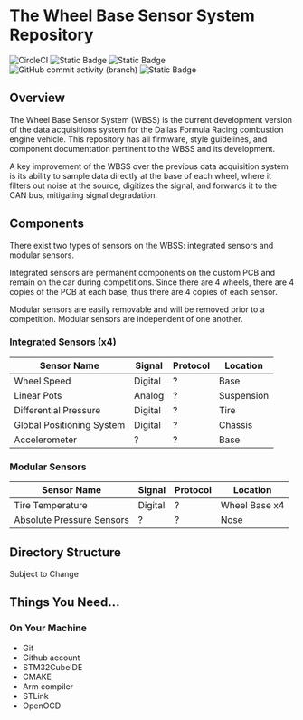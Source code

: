 # The Wheel Base Sensor System Repository

![CircleCI](https://img.shields.io/circleci/build/github/DallasFormulaRacing/WheelBaseSensorSystem?style=flat-square)
![Static Badge](https://img.shields.io/badge/fsae_season-2026-brightgreen?style=flat-square&logoColor=8A2BE2&color=8A2BE2) ![Static Badge](https://img.shields.io/badge/deadline-dec_2025-brightgreen?style=flat-square&color=655991) ![GitHub commit activity (branch)](https://img.shields.io/github/commit-activity/m/DallasFormulaRacing/WheelBaseSensorSystem/main?style=flat-square) ![Static Badge](https://img.shields.io/badge/H7-5e5e5e?style=flat-square&logo=stmicroelectronics)

## Overview

The Wheel Base Sensor System (WBSS) is the current development version of the data acquisitions system for the Dallas Formula Racing combustion engine vehicle. This repository has all firmware, style guidelines, and component documentation pertinent to the WBSS and its development.

A key improvement of the WBSS over the previous data acquisition system is its ability to sample data directly at the base of each wheel, where it filters out noise at the source, digitizes the signal, and forwards it to the CAN bus, mitigating signal degradation.

## Components

There exist two types of sensors on the WBSS: integrated sensors and modular sensors.

Integrated sensors are permanent components on the custom PCB and remain on the car during competitions. Since there are 4 wheels, there are 4 copies of the PCB at each base, thus there are 4 copies of each sensor.

Modular sensors are easily removable and will be removed prior to a competition. Modular sensors are independent of one another.

### Integrated Sensors (x4)

| Sensor Name               | Signal  | Protocol | Location   |
| ------------------------- | ------- | -------- | ---------- |
| Wheel Speed               | Digital | ?        | Base       |
| Linear Pots               | Analog  | ?        | Suspension |
| Differential Pressure     | Digital | ?        | Tire       |
| Global Positioning System | Digital | ?        | Chassis    |
| Accelerometer             | ?       | ?        | Base       |

### Modular Sensors

| Sensor Name               | Signal  | Protocol | Location      |
| ------------------------- | ------- | -------- | ------------- |
| Tire Temperature          | Digital | ?        | Wheel Base x4 |
| Absolute Pressure Sensors | ?       | ?        | Nose          |

## Directory Structure

Subject to Change

## Things You Need...

### On Your Machine

- Git
- Github account
- STM32CubeIDE
- CMAKE
- Arm compiler
- STLink
- OpenOCD
